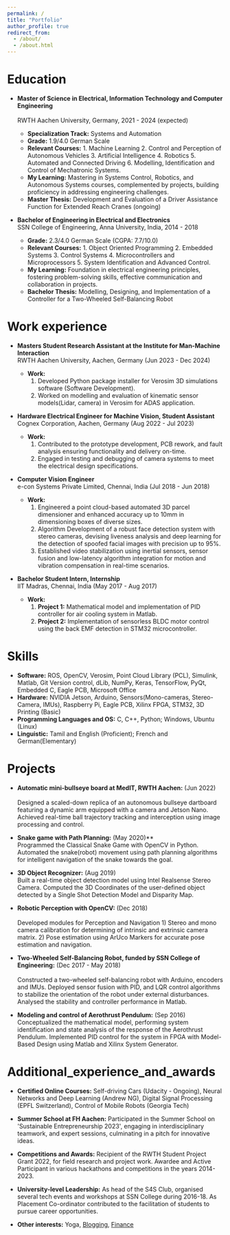 ```yaml
---
permalink: /
title: "Portfolio"
author_profile: true
redirect_from: 
  - /about/
  - /about.html
---
```



Education
======
* **Master of Science in Electrical, Information Technology and Computer Engineering** <br>			
RWTH Aachen University, Germany, 2021 - 2024 (expected)
  * **Specialization Track:** Systems and Automation 
  * **Grade:** 1.9/4.0 German Scale
  * **Relevant Courses:** 1. Machine Learning 2. Control and Perception of Autonomous Vehicles 3. Artificial Intelligence 4. Robotics 5. Automated and Connected Driving 6. Modelling, Identification and Control of Mechatronic Systems.
  * **My Learning:** Mastering in Systems Control, Robotics, and Autonomous Systems courses, complemented by projects, building proficiency in addressing engineering challenges.
  * **Master Thesis:** Development and Evaluation of a Driver Assistance Function for Extended Reach Cranes (ongoing)


* **Bachelor of Engineering in Electrical and Electronics** <br>
SSN College of Engineering, Anna University, India, 2014 - 2018
  * **Grade:** 2.3/4.0 German Scale (CGPA: 7.7/10.0)  
  * **Relevant Courses:** 1. Object Oriented Programming 2. Embedded Systems 3. Control Systems 4. Microcontrollers and Microprocessors 5. System Identification and Advanced Control.
  * **My Learning:** Foundation in electrical engineering principles, fostering problem-solving skills, effective communication and collaboration in projects. 
  * **Bachelor Thesis:** Modelling, Designing, and Implementation of a Controller for a Two-Wheeled Self-Balancing Robot


Work experience
======
* **Masters Student Research Assistant at the Institute for Man-Machine Interaction**  <br>
RWTH Aachen University, Aachen, Germany (Jun 2023 - Dec 2024)
  * **Work:** 
    1. Developed Python package installer for Verosim 3D simulations software (Software Development). 
    2. Worked on modelling and evaluation of kinematic sensor models(Lidar, camera) in Verosim for ADAS application. 

* **Hardware Electrical Engineer for Machine Vision, Student Assistant** <br>
Cognex Corporation, Aachen, Germany (Aug 2022 - Jul 2023)
  * **Work:** 
    1. Contributed to the prototype development, PCB rework, and fault analysis ensuring functionality and delivery on-time. 
    2. Engaged in testing and debugging of camera systems to meet the electrical design specifications.  

* **Computer Vision Engineer** <br>
e-con Systems Private Limited, Chennai, India (Jul 2018 - Jun 2018)
  * **Work:** 
    1. Engineered a point cloud-based automated 3D parcel dimensioner and enhanced accuracy up to 10mm in dimensioning boxes of diverse sizes. 
    2. Algorithm Development of a robust face detection system with stereo cameras, devising liveness analysis and deep learning for the detection of spoofed facial images with precision up to 95%.
    3. Established video stabilization using inertial sensors, sensor fusion and low-latency algorithm integration for motion and vibration compensation in real-time scenarios.

* **Bachelor Student Intern, Internship** <br>
IIT Madras, Chennai, India (May 2017 - Aug 2017)
  * **Work:** 
     1. **Project 1:** Mathematical model and implementation of PID controller for air cooling system in Matlab.
     2. **Project 2:** Implementation of sensorless BLDC motor control using the back EMF detection in STM32 microcontroller.


Skills
======
* **Software:** ROS, OpenCV, Verosim, Point Cloud Library (PCL), Simulink, Matlab, Git Version control, dLib, NumPy, Keras, TensorFlow, PyQt, Embedded C, Eagle PCB, Microsoft Office 
* **Hardware:** NVIDIA Jetson, Arduino, Sensors(Mono-cameras, Stereo-Camera, IMUs), Raspberry Pi, Eagle PCB, Xilinx FPGA, STM32, 3D Printing (Basic)
* **Programming Languages and OS:** C, C++, Python; Windows, Ubuntu (Linux) 
* **Linguistic:** Tamil and English (Proficient); French and German(Elementary)


Projects
======
* **Automatic mini-bullseye board at MedIT, RWTH Aachen:**    (Jun 2022) <br>		
Designed a scaled-down replica of an autonomous bullseye dartboard featuring a dynamic arm equipped with a camera and Jetson Nano. Achieved real-time ball trajectory tracking and interception using image processing and control. 

* **Snake game with Path Planning:** (May 2020)**  <br>
Programmed the Classical Snake Game with OpenCV in Python. Automated the snake(robot) movement using path planning algorithms for intelligent navigation of the snake towards the goal. 

* **3D Object Recognizer:** (Aug 2019)	<br>
Built a real-time object detection model using Intel Realsense Stereo Camera. Computed the 3D Coordinates of the user-defined object detected by a Single Shot Detection Model and Disparity Map. 

* **Robotic Perception with OpenCV:** (Dec 2018)  <br>		
Developed modules for Perception and Navigation 1) Stereo and mono camera calibration for determining of intrinsic and extrinsic camera matrix. 2) Pose estimation using ArUco Markers for accurate pose estimation and navigation. 

* **Two-Wheeled Self-Balancing Robot, funded by SSN College of Engineering:** (Dec 2017 - May 2018) <br>	  
Constructed a two-wheeled self-balancing robot with Arduino, encoders and IMUs. Deployed sensor fusion with PID, and LQR control algorithms to stabilize the orientation of the robot under external disturbances. Analysed the stability and controller performance in Matlab.  
        
* **Modeling and control of Aerothrust Pendulum:** (Sep 2016)	 <br>
Conceptualized the mathematical model, performing system identification and state analysis of the response of the Aerothrust Pendulum. Implemented PID control for the system in FPGA with Model-Based Design using Matlab and Xilinx System Generator. 


Additional_experience_and_awards
======
* **Certified Online Courses:** 
Self-driving Cars (Udacity - Ongoing), Neural Networks and Deep Learning (Andrew NG), Digital Signal Processing (EPFL Switzerland), Control of Mobile Robots (Georgia Tech) 

* **Summer School at FH Aachen:**
Participated in the Summer School on 'Sustainable Entrepreneurship 2023', engaging in interdisciplinary teamwork, and expert sessions, culminating in a pitch for innovative ideas.

* **Competitions and Awards:**
Recipient of the RWTH Student Project Grant 2022, for field research and project work. Awardee and Active Participant in various hackathons and competitions in the years 2014-2023.     

* **University-level Leadership:**
As head of the S4S Club, organised several tech events and workshops at SSN College during 2016-18. As Placement Co-ordinator contributed to the facilitation of students to pursue career opportunities.

* **Other interests:** 
Yoga, [Blogging](https://excerptoflife.wordpress.com/), [Finance](https://www.instagram.com/financememers/) 
  



